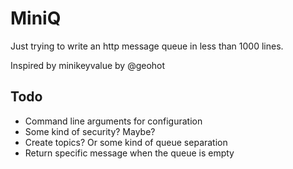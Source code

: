 # MiniQ

Just trying to write an http message queue in less than 1000 lines. 

Inspired by minikeyvalue by @geohot

## Todo
  - Command line arguments for configuration
  - Some kind of security? Maybe? 
  - Create topics? Or some kind of queue separation
  - Return specific message when the queue is empty
